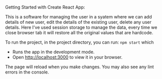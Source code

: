 Getting Started with Create React App:

This is a software for managing the user in a syatem where we can add details of new user, edit the details of the existing user, delete any user details. Here I've used session storage to manage the data, every time we close browser tab it will restore all the original values that are hardcode.  

To run the project,
in the project directory, you can run: `npm start` which

* Runs the app in the development mode.
* Open [http://localhost:3000](http://localhost:3000) to view it in your browser.

The page will reload when you make changes.
You may also see any lint errors in the console.

